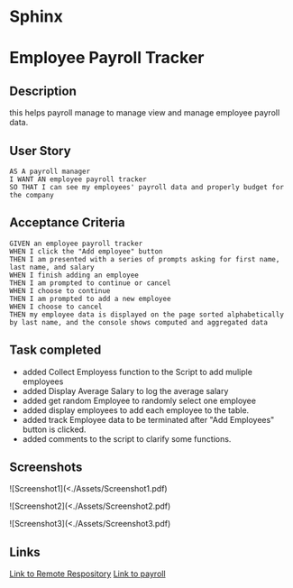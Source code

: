 # Sphinx
# Employee Payroll Tracker
## Description
this helps payroll manage  to manage view and manage employee payroll data. 

## User Story

```
AS A payroll manager
I WANT AN employee payroll tracker
SO THAT I can see my employees' payroll data and properly budget for the company
```
## Acceptance Criteria

```
GIVEN an employee payroll tracker
WHEN I click the "Add employee" button
THEN I am presented with a series of prompts asking for first name, last name, and salary
WHEN I finish adding an employee
THEN I am prompted to continue or cancel
WHEN I choose to continue
THEN I am prompted to add a new employee
WHEN I choose to cancel
THEN my employee data is displayed on the page sorted alphabetically by last name, and the console shows computed and aggregated data
```

## Task completed
* added Collect Employess function to the Script to add muliple employees
* added Display Average Salary to log the average salary
* added get random Employee to randomly select one employee
* added display employees to add each employee to the table.
* added track Employee data to be terminated after "Add Employees" button is clicked.
* added comments to the script to clarify some functions. 

## Screenshots
![Screenshot1](<./Assets/Screenshot1.pdf)

![Screenshot2](<./Assets/Screenshot2.pdf)

![Screenshot3](<./Assets/Screenshot3.pdf)

## Links
[Link to Remote Respository](https://github.com/mwahba624/Sphinx)
[Link to payroll]()